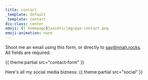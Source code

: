 ```yaml
---
title: contact
_template: default
_template: contact
div-class: center
emoji: {{ homepage}}assets/img/pye-contact.png
emoji-animation: none
---
```


Shoot me an email using this form, or directly to <a href="mailto:sav@nnah.rocks">sav@nnah.rocks</a>.<br/>
All fields are required.

{{ theme:partial src="contact-form" }}

Here's all my social media bizness:
{{ theme:partial src="social" }}